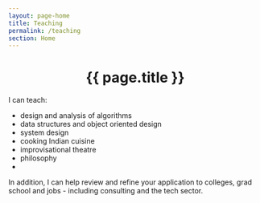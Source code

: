 ```yaml
---
layout: page-home
title: Teaching
permalink: /teaching
section: Home
---
```



<CENTER><h1 class="emphnext">{{ page.title }}</h1></CENTER>

I can teach:
- design and analysis of algorithms
- data structures and object oriented design
- system design
- cooking Indian cuisine
- improvisational theatre
- philosophy
- 

In addition, I can help review and refine your application to colleges, grad school and jobs - including consulting and the tech sector. 


  


<!-- 
  <p class="rss-subscribe">subscribe <a href="{{ "/feed.xml" | prepend: site.baseurl }}">via RSS</a></p>
 -->
